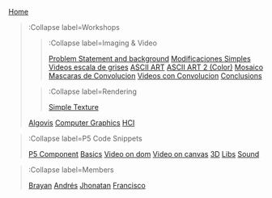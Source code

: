 [Home](/)

> :Collapse label=Workshops
> 
> > :Collapse label=Imaging & Video
> >
> > [Problem Statement and background](/docs/workshops/ImagingFolder/Introduction)
> > [Modificaciones Simples](/docs/workshops/ImagingFolder/simpleMods)
> > [Videos escala de grises](/docs/workshops/ImagingFolder/videosGrises)
> > [ASCII ART](/docs/workshops/ImagingFolder/ASCIIART)
> > [ASCII ART 2 (Color)](/docs/workshops/ImagingFolder/ASCIIART2)
> > [Mosaico](/docs/workshops/ImagingFolder/mosaico)
> > [Mascaras de Convolucion](/docs/workshops/ImagingFolder/convolutionMatrix)
> > [Videos con Convolucion](/docs/workshops/ImagingFolder/videoConvolution)
> > [Conclusions](/docs/workshops/ImagingFolder/Conclusions)
>
> > :Collapse label=Rendering
> >
> > [Simple Texture](/docs/workshops/renderingFolder/textures)
>
>
> [Algovis](/docs/workshops/algovis)
> [Computer Graphics](/docs/workshops/cg)
> [HCI](/docs/workshops/hci)

> :Collapse label=P5 Code Snippets
> 
> [P5 Component](/docs/snippets/component)
> [Basics](/docs/snippets/basic)
> [Video on dom](/docs/snippets/video-dom)
> [Video on canvas](/docs/snippets/video-canvas)
> [3D](/docs/snippets/3d)
> [Libs](/docs/snippets/lib)
> [Sound](/docs/snippets/sound)

> :Collapse label=Members
>
> [Brayan](/docs/members/Brayan-Guevara)
> [Andrés](/docs/members/Andres)
> [Jhonatan](/docs/members/Jhonatan-Rivera)
> [Francisco](/docs/members/Francisco-Lugo)